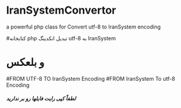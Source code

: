 # IranSystemConvertor
a powerful php class for Convert utf-8 to IranSystem encoding

#کتابخانه php  تبدیل انکدینگ utf-8 به IranSystem
# و بلعکس
#FROM UTF-8 TO IranSystem Encoding
#FROM IranSystem To utf-8 Encoding
##### لطفاً کپی رایت فایلها رو بر ندارید
